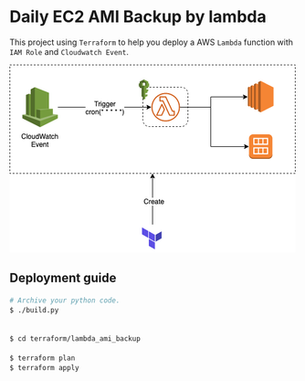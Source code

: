 # Daily EC2 AMI Backup by lambda

This project using `Terraform` to help you deploy a AWS `Lambda` function with `IAM Role` and `Cloudwatch Event`.  

![simple darchitecture](./img/simple-architecture.png)


## Deployment guide
```bash
# Archive your python code.
$ ./build.py


$ cd terraform/lambda_ami_backup

$ terraform plan
$ terraform apply 
```